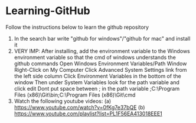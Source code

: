Learning-GitHub
===============
Follow the instructions below to learn the github repository

1) In the search bar write "github for windows"/"github for mac" and install it
2) VERY IMP: After installing, add the environment variable to the Windows environment variable so that the cmd of windows understands the github commands
Open Windows Environment Variables/Path Window
Right-Click on My Computer
Click Advanced System Settings link from the left side column
Click Environment Variables in the bottom of the window
Then under System Variables look for the path variable and click edit
Dont put space between ; in the path variable 
;C:\Program Files (x86)\Git\bin;C:\Program Files (x86)\Git\cmd
3) Watch the following youtube videos:
(a) https://www.youtube.com/watch?v=0fKg7e37bQE
(b) https://www.youtube.com/playlist?list=PL1F56EA413018EEE1
